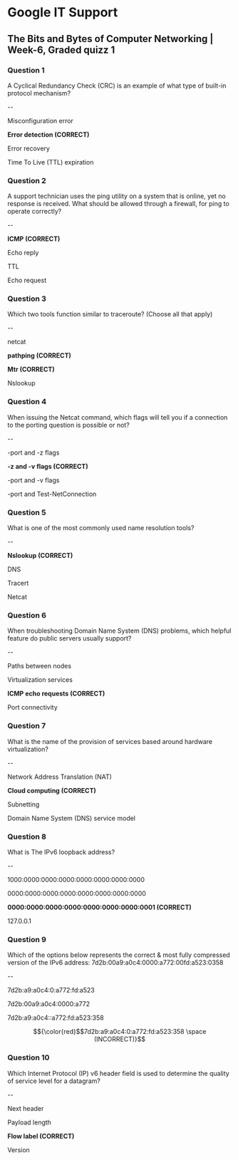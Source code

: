 #  Google IT Support 

## The Bits and Bytes of Computer Networking | Week-6, Graded quizz 1

### Question 1

A Cyclical Redundancy Check (CRC) is an example of what type of built-in protocol mechanism?

--
               
Misconfiguration error

**Error detection (CORRECT)**
                  
Error recovery

Time To Live (TTL) expiration



### Question 2

A support technician uses the ping utility on a system that is online, yet no response is received. What should be allowed through a firewall, for ping to operate correctly?

--

**ICMP (CORRECT)**

Echo reply

TTL 

Echo request 



### Question 3

Which two tools function similar to traceroute? (Choose all that apply)

--

netcat 

**pathping (CORRECT)** 

**Mtr (CORRECT)**

Nslookup



### Question 4

When issuing the Netcat command, which flags will tell you if a connection to the porting question is possible or not?

--

-port and -z flags

**-z and -v flags (CORRECT)**

-port and -v flags

-port and Test-NetConnection



### Question 5

What is one of the most commonly used name resolution tools?

--

**Nslookup (CORRECT)**

DNS

Tracert

Netcat



### Question 6

When troubleshooting Domain Name System (DNS) problems, which helpful feature do public servers usually support?

--

Paths between nodes

Virtualization services

**ICMP echo requests (CORRECT)**

Port connectivity 



### Question 7

What is the name of the provision of services based around hardware virtualization?

--
     
Network Address Translation (NAT)

**Cloud computing (CORRECT)**

Subnetting

Domain Name System (DNS) service model



### Question 8

What is The IPv6 loopback address?

--
 
1000:0000:0000:0000:0000:0000:0000:0000 

0000:0000:0000:0000:0000:0000:0000:0000 

**0000:0000:0000:0000:0000:0000:0000:0001 (CORRECT)**

127.0.0.1



### Question 9

Which of the options below represents the correct & most fully compressed version of the IPv6 address: 7d2b:00a9:a0c4:0000:a772:00fd:a523:0358

--
 
7d2b:a9:a0c4:0:a772:fd:a523

7d2b:00a9:a0c4:0000:a772

7d2b:a9:a0c4::a772:fd:a523:358

$${\color{red}$$7d2b:a9:a0c4:0:a772:fd:a523:358 \space (INCORRECT)}$$
 


### Question 10

Which Internet Protocol (IP) v6 header field is used to determine the quality of service level for a datagram?

--

Next header

Payload length

**Flow label (CORRECT)** 

Version